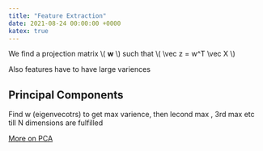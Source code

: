 ```yaml
---
title: "Feature Extraction"
date: 2021-08-24 00:00:00 +0000
katex: true
---
```


We find a projection matrix \\( **w** \\) such that \\( \vec z = w^T \vec X \\)

Also features have to have large variences

## Principal Components

Find w (eigenvecotrs) to get max varience, then lecond max , 3rd max etc till N dimensions are fulfilled

[More on PCA](https://drive.google.com/file/d/1Na9-bYu6uzGRZwI1KG-RX8C-f5JupFQT/view)
